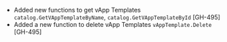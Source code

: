 * Added new functions to get vApp Templates `catalog.GetVAppTemplateByName`, `catalog.GetVAppTemplateById` [GH-495]
* Added a new function to delete vApp Templates `vAppTemplate.Delete` [GH-495]
